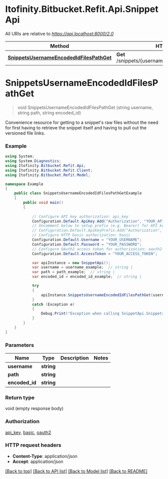 # Itofinity.Bitbucket.Refit.Api.SnippetApi

All URIs are relative to *https://api.localhost:8000/2.0*

Method | HTTP request | Description
------------- | ------------- | -------------
[**SnippetsUsernameEncodedIdFilesPathGet**](SnippetApi.md#snippetsusernameencodedidfilespathget) | **Get** /snippets/{username}/{encoded_id}/files/{path} | 


<a name="snippetsusernameencodedidfilespathget"></a>
# **SnippetsUsernameEncodedIdFilesPathGet**
> void SnippetsUsernameEncodedIdFilesPathGet (string username, string path, string encoded_id)



Convenience resource for getting to a snippet's raw files without the need for first having to retrieve the snippet itself and having to pull out the versioned file links.

### Example
```csharp
using System;
using System.Diagnostics;
using Itofinity.Bitbucket.Refit.Api;
using Itofinity.Bitbucket.Refit.Client;
using Itofinity.Bitbucket.Refit.Model;

namespace Example
{
    public class SnippetsUsernameEncodedIdFilesPathGetExample
    {
        public void main()
        {
            
            // Configure API key authorization: api_key
            Configuration.Default.ApiKey.Add("Authorization", "YOUR_API_KEY");
            // Uncomment below to setup prefix (e.g. Bearer) for API key, if needed
            // Configuration.Default.ApiKeyPrefix.Add("Authorization", "Bearer");
            // Configure HTTP basic authorization: basic
            Configuration.Default.Username = "YOUR_USERNAME";
            Configuration.Default.Password = "YOUR_PASSWORD";
            // Configure OAuth2 access token for authorization: oauth2
            Configuration.Default.AccessToken = "YOUR_ACCESS_TOKEN";

            var apiInstance = new SnippetApi();
            var username = username_example;  // string | 
            var path = path_example;  // string | 
            var encoded_id = encoded_id_example;  // string | 

            try
            {
                apiInstance.SnippetsUsernameEncodedIdFilesPathGet(username, path, encoded_id);
            }
            catch (Exception e)
            {
                Debug.Print("Exception when calling SnippetApi.SnippetsUsernameEncodedIdFilesPathGet: " + e.Message );
            }
        }
    }
}
```

### Parameters

Name | Type | Description  | Notes
------------- | ------------- | ------------- | -------------
 **username** | **string**|  | 
 **path** | **string**|  | 
 **encoded_id** | **string**|  | 

### Return type

void (empty response body)

### Authorization

[api_key](../README.md#api_key), [basic](../README.md#basic), [oauth2](../README.md#oauth2)

### HTTP request headers

 - **Content-Type**: application/json
 - **Accept**: application/json

[[Back to top]](#) [[Back to API list]](../README.md#documentation-for-api-endpoints) [[Back to Model list]](../README.md#documentation-for-models) [[Back to README]](../README.md)

